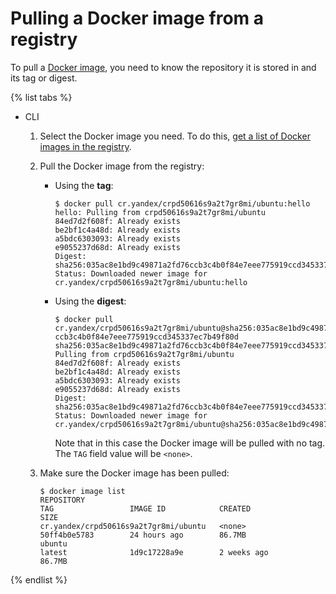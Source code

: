 # Pulling a Docker image from a registry

To pull a [Docker image](../../concepts/docker-image.md), you need to know the repository it is stored in and its tag or digest.

{% list tabs %}

- CLI

  1. Select the Docker image you need. To do this, [get a list of Docker images in the registry](docker-image-list.md#docker-image-list).

  1. Pull the Docker image from the registry:

      - Using the **tag**:

          ```
          $ docker pull cr.yandex/crpd50616s9a2t7gr8mi/ubuntu:hello
          hello: Pulling from crpd50616s9a2t7gr8mi/ubuntu
          84ed7d2f608f: Already exists
          be2bf1c4a48d: Already exists
          a5bdc6303093: Already exists
          e9055237d68d: Already exists
          Digest: sha256:035ac8e1bd9c49871a2fd76ccb3c4b0f84e7eee775919ccd345337ec7b49f80d
          Status: Downloaded newer image for cr.yandex/crpd50616s9a2t7gr8mi/ubuntu:hello
          ```

      - Using the **digest**:

          ```
          $ docker pull cr.yandex/crpd50616s9a2t7gr8mi/ubuntu@sha256:035ac8e1bd9c49871a2fd76
          ccb3c4b0f84e7eee775919ccd345337ec7b49f80d
          sha256:035ac8e1bd9c49871a2fd76ccb3c4b0f84e7eee775919ccd345337ec7b49f80d: Pulling from crpd50616s9a2t7gr8mi/ubuntu
          84ed7d2f608f: Already exists
          be2bf1c4a48d: Already exists
          a5bdc6303093: Already exists
          e9055237d68d: Already exists
          Digest: sha256:035ac8e1bd9c49871a2fd76ccb3c4b0f84e7eee775919ccd345337ec7b49f80d
          Status: Downloaded newer image for cr.yandex/crpd50616s9a2t7gr8mi/ubuntu@sha256:035ac8e1bd9c49871a2fd76ccb3c4b0f84e7eee775919ccd345337ec7b49f80d
          ```

          Note that in this case the Docker image will be pulled with no tag. The `TAG` field value will be `<none>`.

  1. Make sure the Docker image has been pulled:

      ```
      $ docker image list
      REPOSITORY                                                        TAG                 IMAGE ID            CREATED             SIZE
      cr.yandex/crpd50616s9a2t7gr8mi/ubuntu   <none>              50ff4b0e5783        24 hours ago        86.7MB
      ubuntu                                                            latest              1d9c17228a9e        2 weeks ago         86.7MB
      ```

{% endlist %}